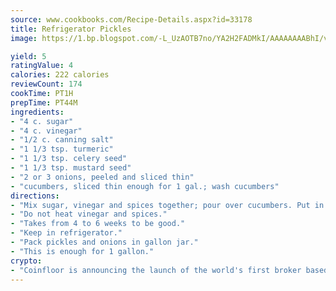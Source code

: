```yaml
---
source: www.cookbooks.com/Recipe-Details.aspx?id=33178
title: Refrigerator Pickles
image: https://1.bp.blogspot.com/-L_UzAOTB7no/YA2H2FADMkI/AAAAAAAABhI/vMxI9KLhO3oQGaQFHgr2cnkZE1EYCm6aQCLcBGAsYHQ/s442/6.png

yield: 5
ratingValue: 4
calories: 222 calories
reviewCount: 174
cookTime: PT1H
prepTime: PT44M
ingredients:
- "4 c. sugar"
- "4 c. vinegar"
- "1/2 c. canning salt"
- "1 1/3 tsp. turmeric"
- "1 1/3 tsp. celery seed"
- "1 1/3 tsp. mustard seed"
- "2 or 3 onions, peeled and sliced thin"
- "cucumbers, sliced thin enough for 1 gal.; wash cucumbers"
directions:
- "Mix sugar, vinegar and spices together; pour over cucumbers. Put in refrigerator."
- "Do not heat vinegar and spices."
- "Takes from 4 to 6 weeks to be good."
- "Keep in refrigerator."
- "Pack pickles and onions in gallon jar."
- "This is enough for 1 gallon."
crypto:
- "Coinfloor is announcing the launch of the world's first broker based bitcoin marketplace."
---
```

